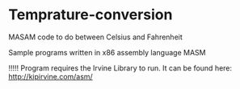 # Temprature-conversion
MASAM code to do between Celsius and Fahrenheit

Sample programs written in x86 assembly language MASM


!!!!!
Program requires the Irvine Library to run. It can be found here: http://kipirvine.com/asm/

